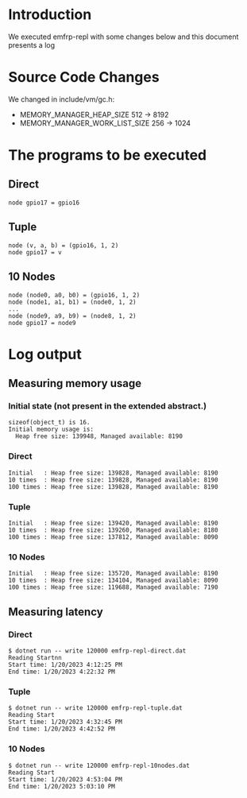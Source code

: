# Introduction
We executed emfrp-repl with some changes below and this document presents a log 

# Source Code Changes
We changed in include/vm/gc.h:
 * MEMORY_MANAGER_HEAP_SIZE 512 -> 8192
 * MEMORY_MANAGER_WORK_LIST_SIZE 256 -> 1024

# The programs to be executed
## Direct
```
node gpio17 = gpio16
```

## Tuple
```
node (v, a, b) = (gpio16, 1, 2)
node gpio17 = v
```

## 10 Nodes
```
node (node0, a0, b0) = (gpio16, 1, 2)
node (node1, a1, b1) = (node0, 1, 2)
...
node (node9, a9, b9) = (node8, 1, 2)
node gpio17 = node9
```

# Log output
## Measuring memory usage
### Initial state (not present in the extended abstract.)

```
sizeof(object_t) is 16.
Initial memory usage is:
  Heap free size: 139948, Managed available: 8190
```

### Direct
```
Initial   : Heap free size: 139828, Managed available: 8190
10 times  : Heap free size: 139828, Managed available: 8190
100 times : Heap free size: 139828, Managed available: 8190
```

### Tuple
```
Initial   : Heap free size: 139420, Managed available: 8190
10 times  : Heap free size: 139260, Managed available: 8180
100 times : Heap free size: 137812, Managed available: 8090
```

### 10 Nodes
```
Initial   : Heap free size: 135720, Managed available: 8190
10 times  : Heap free size: 134104, Managed available: 8090
100 times : Heap free size: 119688, Managed available: 7190
```

## Measuring latency
### Direct
```
$ dotnet run -- write 120000 emfrp-repl-direct.dat
Reading Startnn
Start time: 1/20/2023 4:12:25 PM
End time: 1/20/2023 4:22:32 PM
```

### Tuple
```
$ dotnet run -- write 120000 emfrp-repl-tuple.dat
Reading Start
Start time: 1/20/2023 4:32:45 PM
End time: 1/20/2023 4:42:52 PM
```

### 10 Nodes
```
$ dotnet run -- write 120000 emfrp-repl-10nodes.dat
Reading Start
Start time: 1/20/2023 4:53:04 PM
End time: 1/20/2023 5:03:10 PM
```

